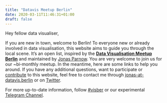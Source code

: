 ```yaml
---
title: "Datavis Meetup Berlin"
date: 2020-03-11T11:46:31+01:00
draft: false
---
```


Hey fellow data visualiser,

If you are new in town, welcome to Berlin! To everyone new or already involved in data visualisation, this website aims to guide you through the local scene. It’s an open list, inspired by the **[Data Visualisation Meetup Berlin](https://www.meetup.com/de-DE/Data-Visualization-Berlin/)** and maintained by [Jonas Parnow](https://jonasparnow.com). You are very welcome to join us for our ~bi-monthly meetup. In the meantime, here are some links to help you around. If you have any additional questions, want to participate or [contribute](https://github.com/Data-Visualization-Berlin/Datavis-Berlin-Website) to this website, feel free to contact me through [jonas-at-datavis.berlin](mailto:jonas-at-datavis.berlin) or on [Twitter](https://twitter.com/zeto).

For more up-to-date information, follow [#visber](https://twitter.com/hashtag/visber) or our experimental [Telegram Channel](http://t.me/visber).